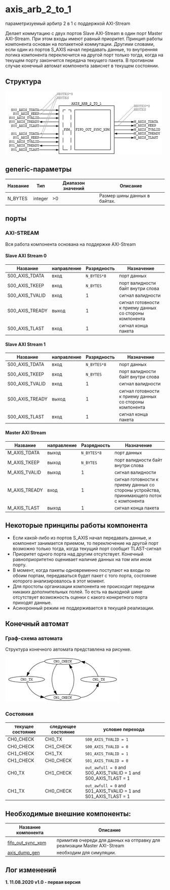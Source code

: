 # axis_arb_2_to_1

параметризуемый арбитр 2 в 1 с поддержкой AXI-Stream

Делает коммутацию с двух портов Slave AXI-Stream в один порт Master AXI-Stream. При этом входы имеют равный приоритет. Принцип работы компонента основан на попакетной коммутации. Другими словами, если один из портов S_AXIS начал передавать данные, то внутренняя логика компонента переключится на другой порт только тогда, когда на текущем порту закончится передача текущего пакета. В противном случае конечный автомат компонента зависнет в текущем состоянии. 

## Структура 

![axis_arb_2_to_1][logo1]

[logo1]:https://github.com/MasterPlayer/xilinx-vhdl/blob/master/axis_infrastructure/axis_arb_2_to_1/documentation/axis_arb_2_to_1.png

## generic-параметры
Название | Тип | Диапазон значений | Описание
---------|-----|-------------------|---------
N_BYTES | integer | >0 | Размер шины данных в байтах. 

## порты 

### AXI-STREAM

Вся работа компонента основана на поддержке AXI-Stream

#### Slave AXI Stream 0

Название | направление | Разрядность | Назначение
---------|-------------|-------------|-----------
S00_AXIS_TDATA | вход | `N_BYTES*8` | порт данных
S00_AXIS_TKEEP | вход | `N_BYTES` | порт валидности байт внутри слова
S00_AXIS_TVALID | вход | 1 | сигнал валидности
S00_AXIS_TREADY | выход | 1 | сигнал готовности к приему данных со стороны компонента
S00_AXIS_TLAST | вход | 1 | сигнал конца пакета


#### Slave AXI Stream 1 

Название | направление | Разрядность | Назначение
---------|-------------|-------------|-----------
S00_AXIS_TDATA | вход | `N_BYTES*8` | порт данных
S00_AXIS_TKEEP | вход | `N_BYTES` | порт валидности байт внутри слова
S00_AXIS_TVALID | вход | 1 | сигнал валидности
S00_AXIS_TREADY | выход | 1 | сигнал готовности к приему данных со стороны компонента
S00_AXIS_TLAST | вход | 1 | сигнал конца пакета


#### Master AXI Stream 

Название | направление | Разрядность | Назначение
---------|-------------|-------------|-----------
M_AXIS_TDATA | выход | `N_BYTES*8` | порт данных
M_AXIS_TKEEP | выход | `N_BYTES` | порт валидности байт внутри слова
M_AXIS_TVALID | выход | 1 | сигнал валидности
M_AXIS_TREADY | вход | 1 | сигнал готовности к приему данных со стороны устройства, принимающего поток с компонента
M_AXIS_TLAST | выход | 1 | сигнал конца пакета


## Некоторые принципы работы компонента
- Если какой-либо из портов S_AXIS начал передавать данные, и компонент занимается приемом, то переключение на другой порт возможно только тогда, когда текущий порт сообщит TLAST-сигнал
- Приоритет одного порта над другим отсутствует. Конечный равноприоритетно оценивает наличие данных на том или ином порту. 
- В момент, когда пакеты одновременно поступают на входы по обоим портам, передаваться будет пакет с того порта, состояние которого анализировалось в этот момент. 
- Для простоты организации компонента не происходит передачи никаких дополнительных полей. То есть на выходной шине отсутствует возможность оценки с какого конкретного порта приходят данные. 
- Асинхронный режим не поддерживается в текущей реализации. 

## Конечный автомат 

### Граф-схема автомата
Структура конечного автомата представлена на рисунке. 

![axis_arb_2_to_1_fsm][logo_fsm]

[logo_fsm]:https://github.com/MasterPlayer/xilinx-vhdl/blob/master/axis_infrastructure/axis_arb_2_to_1/documentation/axis_arb_2_to_1_fsm.png

### Состояния 
текущее состояние | следующее состояние | условие перехода 
-------------------|---------------------|-----------------
CH0_CHECK | CH0_TX | `S00_AXIS_TVALID = 1`
CH0_CHECK | CH1_CHECK | `S00_AXIS_TVALID = 0`
CH1_CHECK | CH1_TX | `S01_AXIS_TVALID = 1`
CH1_CHECK | CH0_CHECK | `S01_AXIS_TVALID = 0`
CH0_TX | CH1_CHECK | `out_awfull = 0` and S00_AXIS_TVALID = 1 and S00_AXIS_TLAST = 1
CH1_TX | CH0_CHECK | `out_awfull = 0` and S01_AXIS_TVALID = 1 and S01_AXIS_TLAST = 1


## Необходимые внешние компоненты:
Название компонента | Описание
--------------------|---------
[fifo_out_sync_xpm](https://github.com/MasterPlayer/xilinx-vhdl/blob/master/fifo_parametrized/fifo_out_sync_xpm/fifo_out_sync_xpm.vhd) | примитив очереди для данных на отправку для реализации Master AXI-Stream
[axis_dump_gen](https://github.com/MasterPlayer/xilinx-vhdl/tree/master/axis_infrastructure/axis_dump_gen) | необходим для симуляции. 


## Лог изменений

**1. 11.08.2020 v1.0 - первая версия**


